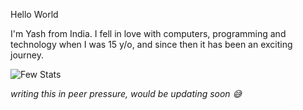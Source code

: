 Hello World


I'm Yash from India. I fell in love with computers, programming and technology when I was 15 y/o, and since then it has been an exciting journey.

![Few Stats](https://github-readme-stats.vercel.app/api?username=yashkumarverma&theme=graywhite&show_icons=true)

*writing this in peer pressure, would be updating soon :sweat_smile:*
